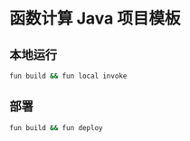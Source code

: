 # 函数计算 Java 项目模板

## 本地运行

```bash
fun build && fun local invoke
```

## 部署

```bash
fun build && fun deploy
```